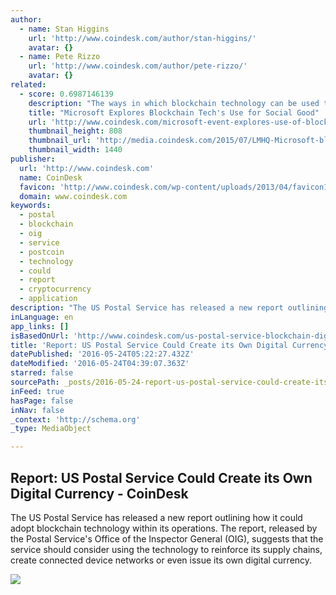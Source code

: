 ```yaml
---
author:
  - name: Stan Higgins
    url: 'http://www.coindesk.com/author/stan-higgins/'
    avatar: {}
  - name: Pete Rizzo
    url: 'http://www.coindesk.com/author/pete-rizzo/'
    avatar: {}
related:
  - score: 0.6987146139
    description: "The ways in which blockchain technology can be used to support social good were discussed at an event hosted by Microsoft's Civic Innovation team in New York last night. Taking place at the LMHQ venue in Lower Manhattan, the event was kicked off by John Paul Farmer, director of technology and civic innovation at Microsoft."
    title: "Microsoft Explores Blockchain Tech's Use for Social Good"
    url: 'http://www.coindesk.com/microsoft-event-explores-use-of-blockchain-tech-for-social-good-2/'
    thumbnail_height: 808
    thumbnail_url: 'http://media.coindesk.com/2015/07/LMHQ-Microsoft-blockchain-discussion.png'
    thumbnail_width: 1440
publisher:
  url: 'http://www.coindesk.com'
  name: CoinDesk
  favicon: 'http://www.coindesk.com/wp-content/uploads/2013/04/favicon1.ico?ffe887'
  domain: www.coindesk.com
keywords:
  - postal
  - blockchain
  - oig
  - service
  - postcoin
  - technology
  - could
  - report
  - cryptocurrency
  - application
description: "The US Postal Service has released a new report outlining how it could adopt blockchain technology within its operations. The report, released by the Postal Service's Office of the Inspector General (OIG), suggests that the service should consider using the technology to reinforce its supply chains, create connected device networks or even issue its own digital currency."
inLanguage: en
app_links: []
isBasedOnUrl: 'http://www.coindesk.com/us-postal-service-blockchain-digital-currency/'
title: 'Report: US Postal Service Could Create its Own Digital Currency - CoinDesk'
datePublished: '2016-05-24T05:22:27.432Z'
dateModified: '2016-05-24T04:39:07.363Z'
starred: false
sourcePath: _posts/2016-05-24-report-us-postal-service-could-create-its-own-digital-curre.md
inFeed: true
hasPage: false
inNav: false
_context: 'http://schema.org'
_type: MediaObject

---
```

<article style=""><h1>Report: US Postal Service Could Create its Own Digital Currency - CoinDesk</h1><p>The US Postal Service has released a new report outlining how it could adopt blockchain technology within its operations. The report, released by the Postal Service's Office of the Inspector General (OIG), suggests that the service should consider using the technology to reinforce its supply chains, create connected device networks or even issue its own digital currency.</p><img src="http://media.coindesk.com/2016/05/USPS.jpg" /></article>